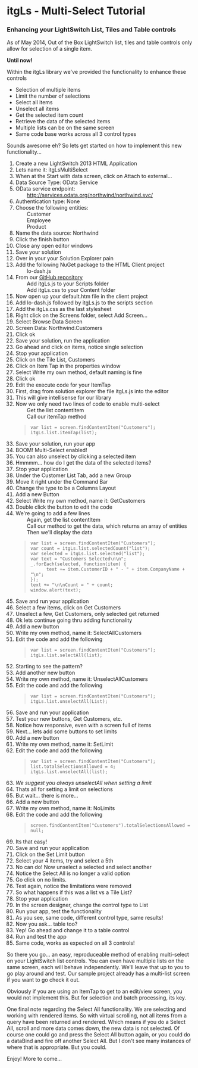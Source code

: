 <h1 id="itgls-multi-select-tutorial">itgLs - Multi-Select Tutorial</h1>
<h3 id="enhancing-your-lightswitch-list-tiles-and-table-controls">Enhancing your LightSwitch List, Tiles and Table controls</h3>
<p>As of May 2014, Out of the Box LightSwitch list, tiles and table controls only allow for selection of a single item.</p>
<p><strong>Until now!</strong></p>
<p>Within the itgLs library we&#39;ve provided the functionality to enhance these controls</p>
<ul>
<li>Selection of multiple items</li>
<li>Limit the number of selections</li>
<li>Select all items</li>
<li>Unselect all items</li>
<li>Get the selected item count</li>
<li>Retrieve the data of the selected items</li>
<li>Multiple lists can be on the same screen</li>
<li>Same code base works across all 3 control types</li>
</ul>
<p>Sounds awesome eh?  So lets get started on how to implement this new functionality...</p>
<ol>
<li>Create a new LightSwitch 2013 HTML Application</li>
<li>Lets name it: itgLsMultiSelect</li>
<li>When at the Start with data screen, click on Attach to external...</li>
<li>Data Source Type: OData Service</li>
<li>OData service endpoint:<br><span style="margin-left: 30px;"><a href="http://services.odata.org/northwind/northwind.svc/">http://services.odata.org/northwind/northwind.svc/</a></li>
<li>Authentication type: None</li>
<li>Choose the following entities:<br><span style="margin-left: 30px;">Customer<br><span style="margin-left: 30px;">Employee<br><span style="margin-left: 30px;">Product</li>
<li>Name the data source: Northwind</li>
<li>Click the finish button</li>
<li>Close any open editor windows</li>
<li>Save your solution</li>
<li>Over in your your Solution Explorer pain</li>
<li>Add the following NuGet package to the HTML Client project<br><span style="margin-left: 30px;">lo-dash.js</li>
<li>From our <a href="https://github.com/dwm9100b/itgLs">GitHub repository</a><br><span style="margin-left: 30px;">Add itgLs.js to your Scripts folder<br><span style="margin-left: 30px;">Add itgLs.css to your Content folder</li>
<li>Now open up your default.htm file in the client project</li>
<li>Add lo-dash.js followed by itgLs.js to the scripts section</li>
<li>Add the itgLs.css as the last stylesheet</li>
<li>Right click on the Screens folder, select Add Screen...</li>
<li>Select Browse Data Screen</li>
<li>Screen Data: Northwind.Customers</li>
<li>Click ok</li>
<li>Save your solution, run the application</li>
<li>Go ahead and click on items, notice single selection</li>
<li>Stop your application</li>
<li>Click on the Tile List, Customers</li>
<li>Click on Item Tap in the properties window</li>
<li>Select Write my own method, default naming is fine</li>
<li>Click ok</li>
<li>Edit the execute code for your ItemTap</li>
<li>First, drag from solution explorer the file itgLs.js into the editor</li>
<li>This will give intellisense for our library</li>
<li>Now we only need two lines of code to enable multi-select<br><span style="margin-left: 30px;">Get the list contentItem<br><span style="margin-left: 30px;">Call our itemTap method<blockquote>
<pre><code>var list = screen.findContentItem(&quot;Customers&quot;);
itgLs.list.itemTap(list);</code></pre>
</blockquote>
</li>
<li>Save your solution, run your app</li>
<li>BOOM! Multi-Select enabled!</li>
<li>You can also unselect by clicking a selected item</li>
<li>Hmmmm... how do I get the data of the selected items?</li>
<li>Stop your application</li>
<li>Under the Customer List Tab, add a new Group</li>
<li>Move it right under the Command Bar</li>
<li>Change the type to be a Columns Layout</li>
<li>Add a new Button</li>
<li>Select Write my own method, name it: GetCustomers</li>
<li>Double click the button to edit the code</li>
<li>We&#39;re going to add a few lines<br><span style="margin-left: 30px;">Again, get the list contentItem<br><span style="margin-left: 30px;">Call our method to get the data, which returns an array of entities<br><span style="margin-left: 30px;">Then we&#39;ll display the data<blockquote>
<pre><code>var list = screen.findContentItem(&quot;Customers&quot;);
var count = itgLs.list.selectedCount(&quot;list&quot;);
var selected = itgLs.list.selected(&quot;list&quot;);
var text = &quot;Customers Selected\n\n&quot;;
_.forEach(selected, function(item) {
      text += item.CustomerID + &quot; - &quot; + item.CompanyName + &quot;\n&quot;;
});
text += &quot;\n\nCount = &quot; + count;
window.alert(text);</code></pre>
</blockquote>
</li>
<li>Save and run your application</li>
<li>Select a few items, click on Get Customers</li>
<li>Unselect a few, Get Customers, only selected get returned</li>
<li>Ok lets continue going thru adding functionality</li>
<li>Add a new button</li>
<li>Write my own method, name it: SelectAllCustomers</li>
<li>Edit the code and add the following<blockquote>
<pre><code>var list = screen.findContentItem(&quot;Customers&quot;);
itgLs.list.selectAll(list);</code></pre>
</blockquote>
</li>
<li>Starting to see the pattern?</li>
<li>Add another new button</li>
<li>Write my own method, name it: UnselectAllCustomers</li>
<li>Edit the code and add the following<blockquote>
<pre><code>var list = screen.findContentItem(&quot;Customers&quot;);
itgLs.list.unselectAll(List);</code></pre>
</blockquote>
</li>
<li>Save and run your application</li>
<li>Test your new buttons, Get Customers, etc.</li>
<li>Notice how responsive, even with a screen full of items</li>
<li>Next... lets add some buttons to set limits</li>
<li>Add a new button</li>
<li>Write my own method, name it: SetLimit</li>
<li>Edit the code and add the following<blockquote>
<pre><code>var list = screen.findContentItem(&quot;Customers&quot;);
list.totalSelectionsAllowed = 4;
itgLs.list.unselectAll(list);</code></pre>
</blockquote>
</li>
<li><em>We suggest you always unselectAll when setting a limit</em></li>
<li>Thats all for setting a limit on selections</li>
<li>But wait... there is more...</li>
<li>Add a new button</li>
<li>Write my own method, name it: NoLimits</li>
<li>Edit the code and add the following<blockquote>
<pre><code>screen.findContentItem(&quot;Customers&quot;).totalSelectionsAllowed = null;</code></pre>
</blockquote>
</li>
<li>Its that easy!</li>
<li>Save and run your application</li>
<li>Click on the Set Limit button</li>
<li>Select your 4 items, try and select a 5th</li>
<li>No can do!  Now unselect a selected and select another</li>
<li>Notice the Select All is no longer a valid option</li>
<li>Go click on no limits. </li>
<li>Test again, notice the limitations were removed</li>
<li>So what happens if this was a list vs a Tile List?</li>
<li>Stop your application</li>
<li>In the screen designer, change the control type to List</li>
<li>Run your app, test the functionality</li>
<li>As you see, same code, different control type, same results!</li>
<li>Now you ask... table too?</li>
<li>Yep!  Go ahead and change it to a table control</li>
<li>Run and test the app</li>
<li>Same code, works as expected on all 3 controls!</li>
</ol>
<p>So there you go... an easy, reproduceable method of enabling multi-select on your LightSwitch list controls.  You can even have multiple lists on the same screen, each will behave independently.  We&#39;ll leave that up to you to go play around and test.  Our sample project already has a multi-list screen if you want to go check it out.</p>
<p>Obviously if you are using an ItemTap to get to an edit/view screen, you would not implement this.  But for selection and batch processing, its key.</p>
<p>One final note regarding the Select All functionality.  We are selecting and working with rendered items.  So with virtual scrolling, not all items from a query have been returned and rendered.  Which means if you do a Select All, scroll and more data comes down, the new data is not selected.  Of course one could go and press the Select All button again, or you could do a dataBind and fire off another Select All.  But I don&#39;t see many instances of where that is appropriate.  But you could.</p>
<p>Enjoy!  More to come...</p>
